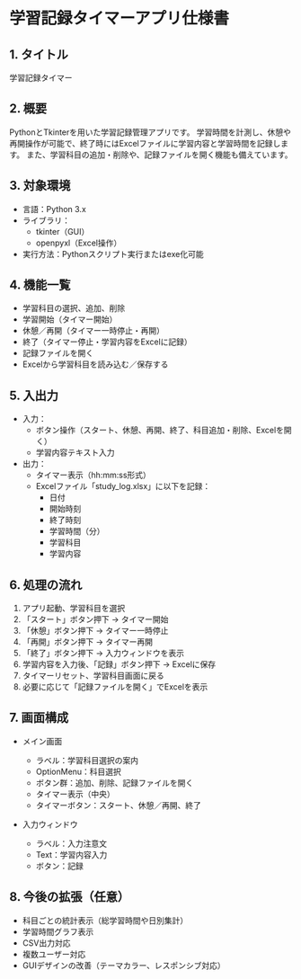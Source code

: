 # 学習記録タイマーアプリ仕様書

## 1. タイトル
学習記録タイマー

## 2. 概要
PythonとTkinterを用いた学習記録管理アプリです。
学習時間を計測し、休憩や再開操作が可能で、終了時にはExcelファイルに学習内容と学習時間を記録します。
また、学習科目の追加・削除や、記録ファイルを開く機能も備えています。

## 3. 対象環境
- 言語：Python 3.x
- ライブラリ：
  - tkinter（GUI）
  - openpyxl（Excel操作）
- 実行方法：Pythonスクリプト実行またはexe化可能

## 4. 機能一覧
- 学習科目の選択、追加、削除
- 学習開始（タイマー開始）
- 休憩／再開（タイマー一時停止・再開）
- 終了（タイマー停止・学習内容をExcelに記録）
- 記録ファイルを開く
- Excelから学習科目を読み込む／保存する

## 5. 入出力
- 入力：
  - ボタン操作（スタート、休憩、再開、終了、科目追加・削除、Excelを開く）
  - 学習内容テキスト入力
- 出力：
  - タイマー表示（hh:mm:ss形式）
  - Excelファイル「study_log.xlsx」に以下を記録：
    - 日付
    - 開始時刻
    - 終了時刻
    - 学習時間（分）
    - 学習科目
    - 学習内容

## 6. 処理の流れ
1. アプリ起動、学習科目を選択
2. 「スタート」ボタン押下 → タイマー開始
3. 「休憩」ボタン押下 → タイマー一時停止
4. 「再開」ボタン押下 → タイマー再開
5. 「終了」ボタン押下 → 入力ウィンドウを表示
6. 学習内容を入力後、「記録」ボタン押下 → Excelに保存
7. タイマーリセット、学習科目画面に戻る
8. 必要に応じて「記録ファイルを開く」でExcelを表示

## 7. 画面構成
- メイン画面
  - ラベル：学習科目選択の案内
  - OptionMenu：科目選択
  - ボタン群：追加、削除、記録ファイルを開く
  - タイマー表示（中央）
  - タイマーボタン：スタート、休憩／再開、終了

- 入力ウィンドウ
  - ラベル：入力注意文
  - Text：学習内容入力
  - ボタン：記録

## 8. 今後の拡張（任意）
- 科目ごとの統計表示（総学習時間や日別集計）
- 学習時間グラフ表示
- CSV出力対応
- 複数ユーザー対応
- GUIデザインの改善（テーマカラー、レスポンシブ対応）
